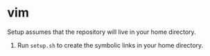 # vim

Setup assumes that the repository will live in your home directory.

1. Run `setup.sh` to create the symbolic links in your home directory.

